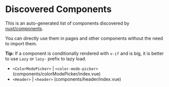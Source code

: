 # Discovered Components

This is an auto-generated list of components discovered by [nuxt/components](https://github.com/nuxt/components).

You can directly use them in pages and other components without the need to import them.

**Tip:** If a component is conditionally rendered with `v-if` and is big, it is better to use `Lazy` or `lazy-` prefix to lazy load.

- `<ColorModePicker>` | `<color-mode-picker>` (components/colorModePicker/index.vue)
- `<Header>` | `<header>` (components/header/index.vue)
